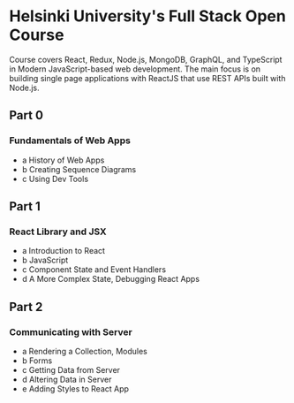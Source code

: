 # Helsinki University's Full Stack Open Course

Course covers React, Redux, Node.js, MongoDB, GraphQL, and TypeScript in Modern JavaScript-based web development. The main focus is on building single page applications with ReactJS that use REST APIs built with Node.js.

## Part 0
### Fundamentals of Web Apps
- a History of Web Apps
- b Creating Sequence Diagrams
- c Using Dev Tools

## Part 1
### React Library and JSX
- a Introduction to React
- b JavaScript
- c Component State and Event Handlers
- d A More Complex State, Debugging React Apps

## Part 2
### Communicating with Server
- a Rendering a Collection, Modules
- b Forms
- c Getting Data from Server
- d Altering Data in Server
- e Adding Styles to React App
